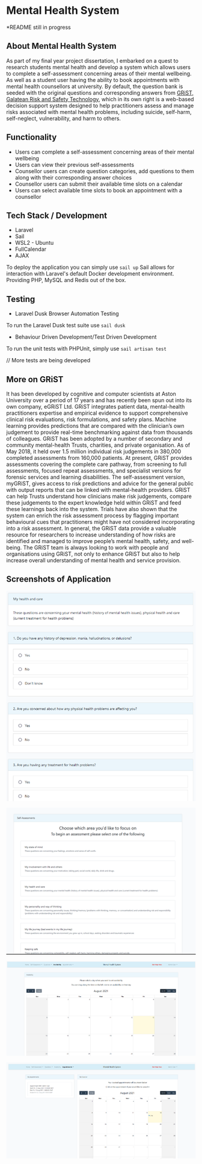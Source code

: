 # Mental Health System

*README still in progress

## About Mental Health System

As part of my final year project dissertation, I embarked on a quest to research students mental health and develop a system which allows users to complete a self-assessment concerning areas of their mental wellbeing. As well as a student user having the ability to book appointments with mental health counsellors at university.
By default, the question bank is seeded with the original questions and corresponding answers from [GRiST, Galatean Risk and Safety Technology](www.egrist.org), which in its own right is a web-based decision support system designed to help practitioners assess and manage risks associated with mental health problems, including suicide, self-harm, self-neglect, vulnerability, and harm to others. 

## Functionality

- Users can complete a self-assessment concerning areas of their mental wellbeing
- Users can view their previous self-assessments
- Counsellor users can create question categories, add questions to them along with their corresponding answer choices
- Counsellor users can submit their available time slots on a calendar
- Users can select available time slots to book an appointment with a counsellor

## Tech Stack / Development
- Laravel
- Sail
- WSL2 - Ubuntu
- FullCalendar
- AJAX

To deploy the application you can simply use `sail up`
Sail allows for interaction with Laravel's default Docker development environment. Providing PHP, MySQL and Redis out of the box.


## Testing
- Laravel Dusk Browser Automation Testing  

To run the Laravel Dusk test suite use `sail dusk`

- Behaviour Driven Development/Test Driven Development

To run the unit tests with PHPUnit, simply use `sail artisan test`

// More tests are being developed

## More on GRiST

It has been developed by cognitive and computer scientists at Aston University over a period of 17 years and has recently been spun out into its own company, eGRiST Ltd. GRiST integrates patient data, mental-health practitioners expertise and empirical evidence to support comprehensive clinical risk evaluations, risk formulations, and safety plans. Machine learning provides predictions that are compared with the clinician’s own judgement to provide real-time benchmarking against data from thousands of colleagues. GRiST has been adopted by a number of secondary and community mental-health Trusts, charities, and private organisation. As of May 2018, it held over 1.5 million individual risk judgements in 380,000 completed assessments from 160,000 patients. At present, GRiST provides assessments covering the complete care pathway, from screening to full assessments, focused repeat assessments, and specialist versions for forensic services and learning disabilities. The self-assessment version, myGRiST, gives access to risk predictions and advice for the general public with output reports that can be linked with mental-health providers. GRiST can help Trusts understand how clinicians make risk judgements, compare these judgements to the expert knowledge held within GRiST and feed these learnings back into the system. Trials have also shown that the system can enrich the risk assessment process by flagging important behavioural cues that practitioners might have not considered incorporating into a risk assessment. In general, the GRiST data provide a valuable resource for researchers to increase understanding of how risks are identified and managed to improve people’s mental health, safety, and well-being. The GRiST team is always looking to work with people and organisations using GRiST, not only to enhance GRiST but also to help increase overall understanding of mental health and service provision.

## Screenshots of Application
<p align="center"><a target="_blank"><img src="public/images/Screenshot1.png"></a></p>
<p align="center"><a target="_blank"><img src="public/images/Screenshot2.png"></a></p>
<p align="center"><a target="_blank"><img src="public/images/Screenshot3.png"></a></p>
<p align="center"><a target="_blank"><img src="public/images/Screenshot4.png"></a></p>

